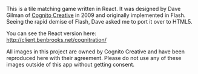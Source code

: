 This is a tile matching game written in React. It was designed by Dave Gilman of [Cognito Creative](http://www.cognitocreative.com/) in 2009 and originally implemented in Flash. Seeing the rapid demise of Flash, Dave asked me to port it over to HTML5.

You can see the React version here: http://client.benbrooks.net/cognitration/

All images in this project are owned by Cognito Creative and have been reproduced here with their agreement. Please do not use any of these images outside of this app without getting consent.




